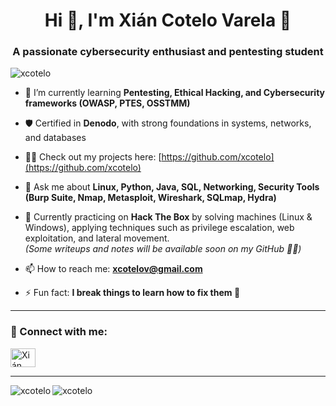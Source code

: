 <h1 align="center">Hi 👋, I'm Xián Cotelo Varela 🦊</h1>
<h3 align="center">A passionate cybersecurity enthusiast and pentesting student</h3>

<p align="left"> <img src="https://komarev.com/ghpvc/?username=xcotelo" alt="xcotelo" /> </p>

- 🌱 I’m currently learning **Pentesting, Ethical Hacking, and Cybersecurity frameworks (OWASP, PTES, OSSTMM)**  

- 🛡️ Certified in **Denodo**, with strong foundations in systems, networks, and databases  

- 👨‍💻 Check out my projects here: [https://github.com/xcotelo](https://github.com/xcotelo)  

- 💬 Ask me about **Linux, Python, Java, SQL, Networking, Security Tools (Burp Suite, Nmap, Metasploit, Wireshark, SQLmap, Hydra)**  

- 🧩 Currently practicing on **Hack The Box** by solving machines (Linux & Windows), applying techniques such as privilege escalation, web exploitation, and lateral movement.  
  *(Some writeups and notes will be available soon on my GitHub 👨‍💻)*  

- 📫 How to reach me: **xcotelov@gmail.com**  

- ⚡ Fun fact: **I break things to learn how to fix them 🔐**  

---

<h3 align="left">🔗 Connect with me:</h3>
<p align="left">
<a href="https://www.linkedin.com/in/xián-cotelo-varela-240a50371" target="blank">
  <img align="center" src="https://cdn.jsdelivr.net/npm/simple-icons@3.0.1/icons/linkedin.svg" alt="Xián Cotelo Varela" height="30" width="40" />
</a>
</p>

---

<p><img align="left" src="https://github-readme-stats.vercel.app/api/top-langs/?username=xcotelo&layout=compact" alt="xcotelo" /></p>
<p><img align="center" src="https://github-readme-stats.vercel.app/api?username=xcotelo&show_icons=true" alt="xcotelo" /></p>
